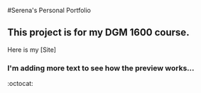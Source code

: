 #Serena's Personal Portfolio

## This project is for my DGM 1600 course.

Here is my [Site]

### I'm adding more text to see how the preview works...

:octocat:
